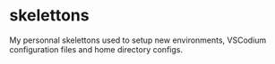 # skelettons
My personnal skelettons used to setup new environments, VSCodium configuration files and home directory configs.
